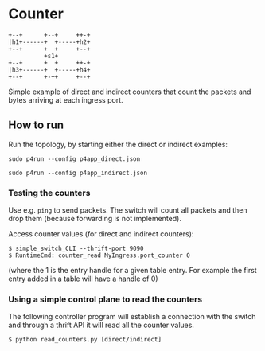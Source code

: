 # Counter

```
+--+      +--+     ++-+
|h1+------+  +-----+h2+
+--+      +  +     +--+
          +s1+
+--+      +  +     ++-+
|h3+------+  +-----+h4+
+--+      +-++     +--+

```

Simple example of direct and indirect counters that count the packets and bytes arriving at each ingress port.


## How to run

Run the topology, by starting either the direct or indirect examples:

```
sudo p4run --config p4app_direct.json
```
```
sudo p4run --config p4app_indirect.json
```


### Testing the counters

Use e.g. `ping` to send packets. The switch will count all packets and then drop them (because forwarding is not implemented).

Access counter values (for direct and indirect counters):

    $ simple_switch_CLI --thrift-port 9090
    $ RuntimeCmd: counter_read MyIngress.port_counter 0

(where the 1 is the entry handle for a given table entry. For example the first
entry added in a table will have a handle of 0)

### Using a simple control plane to read the counters

The following controller program will establish a connection with the switch
and through a thrift API it will read all the counter values.

```
$ python read_counters.py [direct/indirect]
```


